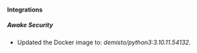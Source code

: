 #### Integrations
##### Awake Security
- Updated the Docker image to: *demisto/python3:3.10.11.54132*.
